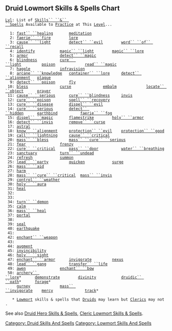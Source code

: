 ## Druid Lowmort Skills & Spells Chart

[`Lvl`](Level "wikilink")`: List of `[`Skills`` ``&`` ``Spells`](:Category:_Skills_And_Spells "wikilink")` Available to `[`Practice`](Practice "wikilink")` at This `[`Level`](Level "wikilink")`...`  
`     `  
`  1: `[`fast`` ``healing`](Fast_Healing "wikilink")`       `[`meditation`](Meditation "wikilink")  
`  2: `[`faerie`` ``fire`](Faerie_Fire "wikilink")`        `[`lore`](Lore "wikilink")  
`  3: `[`cause`` ``light`](Cause_Light "wikilink")`        `[`detect`` ``evil`](Detect_Evil "wikilink")`        `[`word`` ``of`` ``recall`](Word_Of_Recall "wikilink")  
`  4: `[`identify`](Identify_(spell) "wikilink")`           `[`magic`` ``light`](Magic_Light "wikilink")`        `[`magic`` ``lore`](Magic_Lore "wikilink")  
`  5: `[`armor`](Armor_(spell) "wikilink")`              `[`detect`` ``magic`](Detect_Magic "wikilink")`    `  
`  6: `[`blindness`](Blindness "wikilink")`          `[`cure`` ``light`](Cure_Light "wikilink")`         `[`poison`](Poison_(spell) "wikilink")`             `[`read`` ``magic`](Read_Magic "wikilink")  
`  7: `[`haggle`](Haggle "wikilink")`             `[`infravision`](Infravision "wikilink")  
`  8: `[`arcane`` ``knowledge`](Arcane_Knowledge "wikilink")`   `[`container`` ``lore`](Container_Lore "wikilink")`     `[`detect`` ``alignment`](Detect_Alignment "wikilink")`   `[`plague`](Plague "wikilink")  
`  9: `[`detect`` ``poison`](Detect_Poison "wikilink")`      `[`fly`](Fly "wikilink")  
` 10: `[`bless`](Bless "wikilink")`              `[`curse`](Curse "wikilink")`              `[`embalm`](Embalm "wikilink")`             `[`locate`` ``object`](Locate_Object "wikilink")`      `[`prayer`](Prayer "wikilink")  
` 11: `[`cause`` ``serious`](Cause_Serious "wikilink")`      `[`cure`` ``blindness`](Cure_Blindness "wikilink")`     `[`invis`](Invis "wikilink")  
` 12: `[`cure`` ``poison`](Cure_Poison "wikilink")`        `[`spell`` ``recovery`](Spell_Recovery "wikilink")  
` 13: `[`cure`` ``disease`](Cure_Disease "wikilink")`       `[`dispel`` ``evil`](Dispel_Evil "wikilink")  
` 14: `[`cure`` ``serious`](Cure_Serious "wikilink")`       `[`detect`` ``hidden`](Detect_Hidden "wikilink")`      `[`earthbind`](Earthbind "wikilink")`          `[`faerie`` ``fog`](Faerie_Fog "wikilink")  
` 15: `[`dispel`` ``magic`](Dispel_Magic "wikilink")`       `[`flamestrike`](Flamestrike "wikilink")`        `[`holy`` ``armor`](Holy_Armor "wikilink")  
` 16: `[`detect`` ``invis`](Detect_Invis "wikilink")`       `[`remove`` ``curse`](Remove_Curse "wikilink")  
` 17: `[`astral`](Astral "wikilink")  
` 18: `[`know`` ``alignment`](Know_Alignment "wikilink")`     `[`protection`` ``evil`](Protection_Evil "wikilink")`    `[`protection`` ``good`](Protection_Good "wikilink")  
` 19: `[`call`` ``lightning`](Call_Lightning "wikilink")`     `[`cause`` ``critical`](Cause_Critical "wikilink")  
` 20: `[`mass`` ``bless`](Mass_Bless "wikilink")`         `[`mass`` ``cure`` ``serious`](Mass_Cure_Serious "wikilink")  
` 21: `[`fear`](Fear "wikilink")`               `[`frenzy`](Frenzy "wikilink")  
` 22: `[`cure`` ``critical`](Cure_Critical "wikilink")`      `[`pass`` ``door`](Pass_Door "wikilink")`          `[`water`` ``breathing`](Water_Breathing "wikilink")  
` 23: `[`sanctuary`](Sanctuary "wikilink")`          `[`turn`` ``undead`](Turn_Undead "wikilink")  
` 24: `[`refresh`](Refresh "wikilink")`            `[`summon`](Summon "wikilink")  
` 25: `[`lead`` ``party`](Lead_Party "wikilink")`         `[`quicken`](Quicken "wikilink")`            `[`surge`](Surge "wikilink")  
` 26: `[`mass`` ``aid`](Mass_Aid "wikilink")  
` 27: `[`harm`](Harm "wikilink")  
` 28: `[`mass`` ``cure`` ``critical`](Mass_Cure_Critical "wikilink")`  `[`mass`` ``invis`](Mass_Invis "wikilink")  
` 29: `[`control`` ``weather`](Control_Weather "wikilink")  
` 30: `[`holy`` ``aura`](Holy_Aura "wikilink")  
` 31: `[`heal`](Heal_(spell) "wikilink")  
` 32: `  
` 33: `  
` 34: `[`turn`` ``demon`](Turn_Demon "wikilink")  
` 35: `[`calm`](Calm "wikilink")  
` 36: `[`mass`` ``heal`](Mass_Heal "wikilink")  
` 37: `[`portal`](Portal "wikilink")  
` 38: `  
` 39: `[`seal`](Seal "wikilink")  
` 40: `[`earthquake`](Earthquake "wikilink")  
` 41: `  
` 42: `[`enchant`` ``weapon`](Enchant_Weapon "wikilink")  
` 43: `  
` 44: `[`augment`](Augment "wikilink")  
` 45: `[`invincibility`](Invincibility "wikilink")  
` 46: `[`holy`` ``sight`](Holy_Sight "wikilink")  
` 47: `[`enchant`` ``armor`](Enchant_Armor "wikilink")`      `[`invigorate`](Invigorate "wikilink")`         `[`nexus`](Nexus "wikilink")  
` 48: `[`lead`` ``gang`](Lead_Gang "wikilink")`          `[`transfer`` ``life`](Transfer_Life "wikilink")  
` 49: `[`awen`](Awen "wikilink")`               `[`enchant`` ``bow`](Enchant_Bow "wikilink")  
` 50: `[`archery`` ``lore`](Archery_Lore "wikilink")`*      `[`demonstrate`](Demonstrate "wikilink")`        `[`divinity`](Divinity "wikilink")`           `[`druidic`` ``oath`](Druidic_Oath "wikilink")`*      `[`forage`](Forage "wikilink")`*`  
`     `[`gurney`](Gurney "wikilink")`             `[`mass`` ``invigorate`](Mass_Invigorate "wikilink")`    `[`mercy`](Mercy "wikilink")`              `[`track`](Track "wikilink")`*`  
`     `  
`   * `[`Lowmort`](:Category:_Lowmort "wikilink")` skills & spells that `[`Druids`](:Category:_Druids "wikilink")` may learn but `[`Clerics`](:Category:_Clerics "wikilink")` may not.`

See also [Druid Hero Skills &
Spells](:Category:_Druid_Hero_Skills_And_Spells "wikilink"), [Cleric
Lowmort Skills &
Spells](:Category:_Cleric_Lowmort_Skills_And_Spells "wikilink").

[Category: Druid Skills And
Spells](Category:_Druid_Skills_And_Spells "wikilink") [Category: Lowmort
Skills And Spells](Category:_Lowmort_Skills_And_Spells "wikilink")

